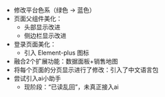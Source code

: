 - 修改平台色系（绿色 → 蓝色）
- 页面父组件美化：
  - 头部显示改进
  - 侧边栏显示改进
- 登录页面美化：
  - 引入 Element-plus 图标
- 融合2个扩展功能：数据面板+销售地图
- 将每个页面的分页显示进行了修改：引入了中文语言包
- 尝试引入ai小助手
  - 现阶段：“已读乱回”，未真正接入ai
